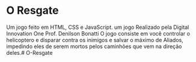 # O Resgate 

Um jogo feito em HTML, CSS e JavaScript. um jogo Realizado pela Digital Innovation One
Prof. Denilson Bonatti
O jogo consiste em você controlar o helicoptero e disparar contra os inimigos e salvar o máximo de Aliados, impedindo eles de serem mortos pelos caminhões que vem na direção deles.# O-Resgate
